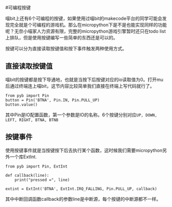 #可编程按键

喵bit上还有6个可编程的按键，如果使用过喵bit的makecode平台的同学可能会发现完全就是个可编程的游戏机。那么在micropython下是不是也能实现同样的功能呢？无奈小喵家人力资源有限，完整的micropython游戏引擎暂时还只在todo list上排队，但是使用按键编写一些简单的东西还是可以的。

按键可以分为直接读取按键值和按下事件触发两种使用方式。

## 直接读取按键值

喵bit的按键都是按下导通地，也就是当按下后按键对应的io读取值为0。打开mu后通过终端连上喵bit，这节内容比较简单我们直接在终端上写代码就行了。

	from pyb import Pin
	button = Pin('BTNA', Pin.IN, Pin.PULL_UP)
	button.value()

其中Pin是IO配置函数，第一个参数是IO的名称。6个按键分别对应`UP, DOWN, LEFT, RIGHT, BTNA, BTNB`

## 按键事件

使用按键事件就是当按键按下后去执行某个函数，这时候我们需要micropython另外一个库ExtInt.
	
	from pyb import Pin, ExtInt
	
	def callback(line):
	    print("pressed =", line)

	extint = ExtInt('BTNA', ExtInt.IRQ_FALLING, Pin.PULL_UP, callback)

其中中断回调函数callback的参数line是中断源，每个按键的中断源都不一样。


